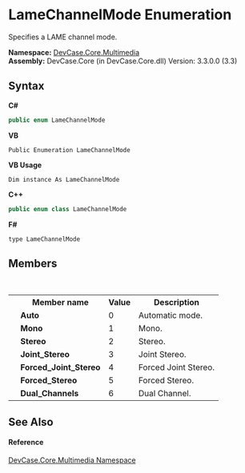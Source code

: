 # LameChannelMode Enumeration
 

Specifies a LAME channel mode.

**Namespace:**&nbsp;<a href="N_DevCase_Core_Multimedia">DevCase.Core.Multimedia</a><br />**Assembly:**&nbsp;DevCase.Core (in DevCase.Core.dll) Version: 3.3.0.0 (3.3)

## Syntax

**C#**<br />
``` C#
public enum LameChannelMode
```

**VB**<br />
``` VB
Public Enumeration LameChannelMode
```

**VB Usage**<br />
``` VB Usage
Dim instance As LameChannelMode
```

**C++**<br />
``` C++
public enum class LameChannelMode
```

**F#**<br />
``` F#
type LameChannelMode
```


## Members
&nbsp;<table><tr><th></th><th>Member name</th><th>Value</th><th>Description</th></tr><tr><td /><td target="F:DevCase.Core.Multimedia.LameChannelMode.Auto">**Auto**</td><td>0</td><td>Automatic mode.</td></tr><tr><td /><td target="F:DevCase.Core.Multimedia.LameChannelMode.Mono">**Mono**</td><td>1</td><td>Mono.</td></tr><tr><td /><td target="F:DevCase.Core.Multimedia.LameChannelMode.Stereo">**Stereo**</td><td>2</td><td>Stereo.</td></tr><tr><td /><td target="F:DevCase.Core.Multimedia.LameChannelMode.Joint_Stereo">**Joint_Stereo**</td><td>3</td><td>Joint Stereo.</td></tr><tr><td /><td target="F:DevCase.Core.Multimedia.LameChannelMode.Forced_Joint_Stereo">**Forced_Joint_Stereo**</td><td>4</td><td>Forced Joint Stereo.</td></tr><tr><td /><td target="F:DevCase.Core.Multimedia.LameChannelMode.Forced_Stereo">**Forced_Stereo**</td><td>5</td><td>Forced Stereo.</td></tr><tr><td /><td target="F:DevCase.Core.Multimedia.LameChannelMode.Dual_Channels">**Dual_Channels**</td><td>6</td><td>Dual Channel.</td></tr></table>

## See Also


#### Reference
<a href="N_DevCase_Core_Multimedia">DevCase.Core.Multimedia Namespace</a><br />